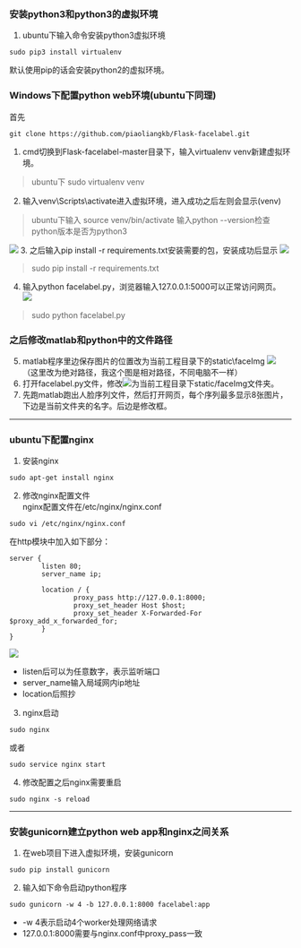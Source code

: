 ### 安装python3和python3的虚拟环境
1. ubuntu下输入命令安装python3虚拟环境
```
sudo pip3 install virtualenv
```
默认使用pip的话会安装python2的虚拟环境。

### Windows下配置python web环境(ubuntu下同理)
首先
```
git clone https://github.com/piaoliangkb/Flask-facelabel.git
```
1. cmd切换到Flask-facelabel-master目录下，输入virtualenv venv新建虚拟环境。
> ubuntu下 sudo virtualenv venv
2. 输入venv\Scripts\activate进入虚拟环境，进入成功之后左则会显示(venv)
> ubuntu下输入 source venv/bin/activate
输入python --version检查python版本是否为python3

![](https://upload-images.jianshu.io/upload_images/11146099-709184b9f510089f.png?imageMogr2/auto-orient/strip%7CimageView2/2/w/1240)
3. 之后输入pip install -r requirements.txt安装需要的包，安装成功后显示
![](https://upload-images.jianshu.io/upload_images/11146099-1bfa12040d7b9155.png?imageMogr2/auto-orient/strip%7CimageView2/2/w/1240)
> sudo pip install -r requirements.txt

4. 输入python facelabel.py，浏览器输入127.0.0.1:5000可以正常访问网页。
![](https://upload-images.jianshu.io/upload_images/11146099-aa3d8bdc7b9c8fd7.png?imageMogr2/auto-orient/strip%7CimageView2/2/w/1240)
> sudo python facelabel.py

### 之后修改matlab和python中的文件路径

5. matlab程序里边保存图片的位置改为当前工程目录下的static\faceImg
![](https://upload-images.jianshu.io/upload_images/11146099-33076e71d4f6a852.png?imageMogr2/auto-orient/strip%7CimageView2/2/w/1240)
（这里改为绝对路径，我这个图是相对路径，不同电脑不一样）
6. 打开facelabel.py文件，修改![](https://upload-images.jianshu.io/upload_images/11146099-ed6117d5a52bb7e4.png?imageMogr2/auto-orient/strip%7CimageView2/2/w/1240)为当前工程目录下static/faceImg文件夹。
7. 先跑matlab跑出人脸序列文件，然后打开网页，每个序列最多显示8张图片，下边是当前文件夹的名字。后边是修改框。

---------------------------------------------------------------------------------------------------
### ubuntu下配置nginx
1. 安装nginx
```
sudo apt-get install nginx
```
2. 修改nginx配置文件  
nginx配置文件在/etc/nginx/nginx.conf
```
sudo vi /etc/nginx/nginx.conf
```
在http模块中加入如下部分：
```
server {
        listen 80;
        server_name ip;

        location / {
                proxy_pass http://127.0.0.1:8000;
                proxy_set_header Host $host;
                proxy_set_header X-Forwarded-For $proxy_add_x_forwarded_for;
        }
}

```
![](https://upload-images.jianshu.io/upload_images/11146099-7a8de6ea76c22291.png?imageMogr2/auto-orient/strip%7CimageView2/2/w/1240)

- listen后可以为任意数字，表示监听端口
- server_name输入局域网内ip地址
- location后照抄

3. nginx启动
```
sudo nginx
```
或者
```
sudo service nginx start
```
4. 修改配置之后nginx需要重启
```
sudo nginx -s reload
```

----------------------------------------------------------------------------------------
### 安装gunicorn建立python web app和nginx之间关系
1. 在web项目下进入虚拟环境，安装gunicorn
```
sudo pip install gunicorn
```
2. 输入如下命令启动python程序
```
sudo gunicorn -w 4 -b 127.0.0.1:8000 facelabel:app
```
- -w 4表示启动4个worker处理网络请求
- 127.0.0.1:8000需要与nginx.conf中proxy_pass一致
